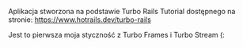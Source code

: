Aplikacja stworzona na podstawie Turbo Rails Tutorial dostępnego na stronie: https://www.hotrails.dev/turbo-rails

Jest to pierwsza moja styczność z Turbo Frames i Turbo Stream (:
